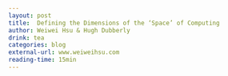 ```yaml
---
layout: post
title:  Defining the Dimensions of the ‘Space’ of Computing
author: Weiwei Hsu & Hugh Dubberly
drink: tea
categories: blog
external-url: www.weiweihsu.com
reading-time: 15min
---
```

